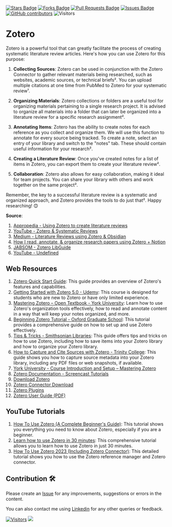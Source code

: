 <a href="https://github.com/drshahizan/SLR-MIIT/stargazers"><img src="https://img.shields.io/github/stars/drshahizan/SLR-MIIT" alt="Stars Badge"/></a>
<a href="https://github.com/drshahizan/SLR-MIIT/network/members"><img src="https://img.shields.io/github/forks/drshahizan/SLR-MIIT" alt="Forks Badge"/></a>
<a href="https://github.com/drshahizan/SLR-MIIT"><img src="https://img.shields.io/github/issues-pr/drshahizan/SLR-MIIT" alt="Pull Requests Badge"/></a>
<a href="https://github.com/drshahizan/SLR-MIIT/issues"><img src="https://img.shields.io/github/issues/drshahizan/SLR-MIIT" alt="Issues Badge"/></a>
<a href="https://github.com/drshahizan/SLR-MIIT/graphs/contributors"><img alt="GitHub contributors" src="https://img.shields.io/github/contributors/drshahizan/SLR-MIIT?color=2b9348"></a>
![Visitors](https://api.visitorbadge.io/api/visitors?path=https%3A%2F%2Fgithub.com%2Fdrshahizan%2FSLR-MIIT&labelColor=%23d9e3f0&countColor=%23697689&style=flat)

# Zotero

Zotero is a powerful tool that can greatly facilitate the process of creating systematic literature review articles. Here's how you can use Zotero for this purpose:

1. **Collecting Sources**: Zotero can be used in conjunction with the Zotero Connector to gather relevant materials being researched, such as websites, academic sources, or technical briefs². You can upload multiple citations at one time from PubMed to Zotero for your systematic review¹.

2. **Organizing Materials**: Zotero collections or folders are a useful tool for organizing materials pertaining to a single research project. It is advised to organize all materials into a folder that can later be organized into a literature review for a specific research assignment².

3. **Annotating Items**: Zotero has the ability to create notes for each reference as you collect and organize them. We will use this function to annotate for every source being tracked. To create a note, select an entry of your library and switch to the "notes" tab. These should contain useful information for your research².

4. **Creating a Literature Review**: Once you've created notes for a list of items in Zotero, you can export them to create your literature review².

5. **Collaboration**: Zotero also allows for easy collaboration, making it ideal for team projects. You can share your library with others and work together on the same project².

Remember, the key to a successful literature review is a systematic and organized approach, and Zotero provides the tools to do just that². Happy researching! 😊

**Source**: 
1. [Appropedia - Using Zotero to create literature reviews](https://www.appropedia.org/Using_Zotero_to_create_literature_reviews)
2. [YouTube - Zotero & Systematic Reviews](https://www.youtube.com/watch?v=GsjwUqxffsM)
3. [Medium - Literature Reviews using Zotero & Obsidian](https://medium.com/@alexandraphelan/literature-reviews-using-zotero-obsidian-66eba1565d78)
4. [How I read, annotate, & organize research papers using Zotero + Notion](https://medium.com/@anna-everett/how-i-read-annotate-organize-research-papers-using-zotero-notion-33057054f57a)
5. [JABSOM - Zotero LibGuide](http://libguides.jabsom.hawaii.edu/sy)
6. [YouTube - Undefined](https://www.youtube.com/watch)


## Web Resources
1. [Zotero Quick Start Guide](https://www.zotero.org/support/quick_start_guide): This guide provides an overview of Zotero's features and capabilities.
2. [Getting Started with Zotero 5.0 - Udemy](https://www.udemy.com/course/how-to-manage-references-and-citations-in-zotero/): This course is designed for students who are new to Zotero or have only limited experience.
3. [Mastering Zotero – Open Textbook - York University](https://pressbooks.library.yorku.ca/masteringzotero/): Learn how to use Zotero's organization tools effectively, how to read and annotate content in a way that will keep your notes organized, and more.
4. [Beginning Zotero Tutorial - Oxford Graduate School](https://ogs.edu/wp-content/uploads/2020/08/101-102-Zotero-Tutorials.pdf): This tutorial provides a comprehensive guide on how to set up and use Zotero effectively.
5. [Tips & Tricks - Smithsonian Libraries](https://library.si.edu/sites/default/files/tutorial/pdf/zoterotipstricks-2021-03.pdf): This guide offers tips and tricks on how to use Zotero, including how to save items into your Zotero library and how to organize your Zotero library.
6. [How to Capture and Cite Sources with Zotero - Trinity College](https://epress.trincoll.edu/webwriting/chapter/how-to-zotero/): This guide shows you how to capture source metadata into your Zotero library, including any PDF files or web snapshots, if available.
7. [York University - Course Introduction and Setup – Mastering Zotero](https://pressbooks.library.yorku.ca/masteringzotero/front-matter/introduction/)
8. [Zotero Documentation - Screencast Tutorials](https://www.zotero.org/support/screencast_tutorials)
9. [Download Zotero](https://www.zotero.org/download/)
10. [Zotero Connector Download](https://www.zotero.org/download/conne)
11. [Zotero Plugins](https://www.zotero.org/support/plugins)
12. [Zotero User Guide (PDF)](https://www.zotero.org/static/download/zotero_user_guide.pdf)

## YouTube Tutorials
1. [How To Use Zotero (A Complete Beginner's Guide)](https://youtu.be/JG7Uq_JFDzE?si=y4tAl6h-eARbREjz): This tutorial shows you everything you need to know about Zotero, especially if you are a beginner.
2. [Learn how to use Zotero in 30 minutes](https://youtu.be/BQL_7C-YqBk?si=lB-MfEnFxT6XXdgg): This comprehensive tutorial allows you to learn how to use Zotero in just 30 minutes.
3. [How To Use Zotero 2023 (Including Zotero Connector)](https://youtu.be/tnbwKj6-pD8?si=IB3EPyY1j32zf7sv): This detailed tutorial shows you how to use the Zotero reference manager and Zotero connector.



## Contribution 🛠️
Please create an [Issue](https://github.com/drshahizan/SLR-MIIT/issues) for any improvements, suggestions or errors in the content.

You can also contact me using [Linkedin](https://www.linkedin.com/in/drshahizan/) for any other queries or feedback.

[![Visitors](https://api.visitorbadge.io/api/visitors?path=https%3A%2F%2Fgithub.com%2Fdrshahizan&labelColor=%23697689&countColor=%23555555&style=plastic)](https://visitorbadge.io/status?path=https%3A%2F%2Fgithub.com%2Fdrshahizan)
![](https://hit.yhype.me/github/profile?user_id=81284918)


